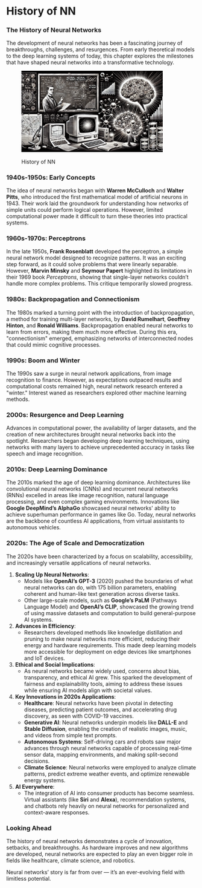 # History of NN

### The History of Neural Networks

The development of neural networks has been a fascinating journey of breakthroughs, challenges, and resurgences. From early theoretical models to the deep learning systems of today, this chapter explores the milestones that have shaped neural networks into a transformative technology.

<div align="left"><figure><img src="../../.gitbook/assets/image (2) (1).png" alt="" width="375"><figcaption><p>History of NN</p></figcaption></figure></div>

### **1940s-1950s: Early Concepts**

The idea of neural networks began with **Warren McCulloch** and **Walter Pitts**, who introduced the first mathematical model of artificial neurons in 1943. Their work laid the groundwork for understanding how networks of simple units could perform logical operations. However, limited computational power made it difficult to turn these theories into practical systems.

### **1960s-1970s: Perceptrons**

In the late 1950s, **Frank Rosenblatt** developed the perceptron, a simple neural network model designed to recognize patterns. It was an exciting step forward, as it could solve problems that were linearly separable. However, **Marvin Minsky** and **Seymour Papert** highlighted its limitations in their 1969 book _Perceptrons_, showing that single-layer networks couldn’t handle more complex problems. This critique temporarily slowed progress.

### **1980s: Backpropagation and Connectionism**

The 1980s marked a turning point with the introduction of backpropagation, a method for training multi-layer networks, by **David Rumelhart**, **Geoffrey Hinton**, and **Ronald Williams**. Backpropagation enabled neural networks to learn from errors, making them much more effective. During this era, "connectionism" emerged, emphasizing networks of interconnected nodes that could mimic cognitive processes.

### **1990s: Boom and Winter**

The 1990s saw a surge in neural network applications, from image recognition to finance. However, as expectations outpaced results and computational costs remained high, neural network research entered a "winter." Interest waned as researchers explored other machine learning methods.

### **2000s: Resurgence and Deep Learning**

Advances in computational power, the availability of larger datasets, and the creation of new architectures brought neural networks back into the spotlight. Researchers began developing deep learning techniques, using networks with many layers to achieve unprecedented accuracy in tasks like speech and image recognition.

### **2010s: Deep Learning Dominance**

The 2010s marked the age of deep learning dominance. Architectures like convolutional neural networks (CNNs) and recurrent neural networks (RNNs) excelled in areas like image recognition, natural language processing, and even complex gaming environments. Innovations like **Google DeepMind’s AlphaGo** showcased neural networks' ability to achieve superhuman performance in games like Go. Today, neural networks are the backbone of countless AI applications, from virtual assistants to autonomous vehicles.

### **2020s: The Age of Scale and Democratization**

The 2020s have been characterized by a focus on scalability, accessibility, and increasingly versatile applications of neural networks.

1. **Scaling Up Neural Networks**:
   * Models like **OpenAI’s GPT-3** (2020) pushed the boundaries of what neural networks can do, with 175 billion parameters, enabling coherent and human-like text generation across diverse tasks.
   * Other large-scale models, such as **Google’s PaLM** (Pathways Language Model) and **OpenAI’s CLIP**, showcased the growing trend of using massive datasets and computation to build general-purpose AI systems.
2. **Advances in Efficiency**:
   * Researchers developed methods like knowledge distillation and pruning to make neural networks more efficient, reducing their energy and hardware requirements. This made deep learning models more accessible for deployment on edge devices like smartphones and IoT devices.
3. **Ethical and Social Implications**:
   * As neural networks became widely used, concerns about bias, transparency, and ethical AI grew. This sparked the development of fairness and explainability tools, aiming to address these issues while ensuring AI models align with societal values.
4. **Key Innovations in 2020s Applications**:
   * **Healthcare**: Neural networks have been pivotal in detecting diseases, predicting patient outcomes, and accelerating drug discovery, as seen with COVID-19 vaccines.
   * **Generative AI**: Neural networks underpin models like **DALL-E** and **Stable Diffusion**, enabling the creation of realistic images, music, and videos from simple text prompts.
   * **Autonomous Systems**: Self-driving cars and robots saw major advances through neural networks capable of processing real-time sensor data, mapping environments, and making split-second decisions.
   * **Climate Science**: Neural networks were employed to analyze climate patterns, predict extreme weather events, and optimize renewable energy systems.
5. **AI Everywhere**:
   * The integration of AI into consumer products has become seamless. Virtual assistants (like **Siri** and **Alexa**), recommendation systems, and chatbots rely heavily on neural networks for personalized and context-aware responses.

### **Looking Ahead**

The history of neural networks demonstrates a cycle of innovation, setbacks, and breakthroughs. As hardware improves and new algorithms are developed, neural networks are expected to play an even bigger role in fields like healthcare, climate science, and robotics.

Neural networks’ story is far from over — it’s an ever-evolving field with limitless potential.
